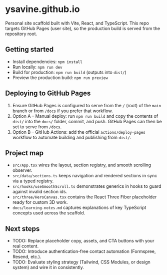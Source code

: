# ysavine.github.io

Personal site scaffold built with Vite, React, and TypeScript. This repo targets GitHub Pages (user site), so the production build is served from the repository root.

## Getting started
- Install dependencies: `npm install`
- Run locally: `npm run dev`
- Build for production: `npm run build` (outputs into `dist/`)
- Preview the production build: `npm run preview`

## Deploying to GitHub Pages
1. Ensure GitHub Pages is configured to serve from the `/` (root) of the `main` branch or from `/docs` if you prefer that workflow.
2. Option A – Manual deploy: run `npm run build` and copy the contents of `dist/` into the `docs/` folder, commit, and push. GitHub Pages can then be set to serve from `/docs`.
3. Option B – GitHub Actions: add the official `actions/deploy-pages` workflow to automate building and publishing from `dist/`.

## Project map
- `src/App.tsx` wires the layout, section registry, and smooth scrolling observer.
- `src/data/sections.ts` keeps navigation and rendered sections in sync via a typed registry.
- `src/hooks/useSmoothScroll.ts` demonstrates generics in hooks to guard against invalid section ids.
- `src/three/HeroCanvas.tsx` contains the React Three Fiber placeholder ready for custom 3D work.
- `docs/learning-notes.md` captures explanations of key TypeScript concepts used across the scaffold.

## Next steps
- TODO: Replace placeholder copy, assets, and CTA buttons with your real content.
- TODO: Introduce authentication-free contact automation (Formspree, Resend, etc.).
- TODO: Evaluate styling strategy (Tailwind, CSS Modules, or design system) and wire it in consistently.
